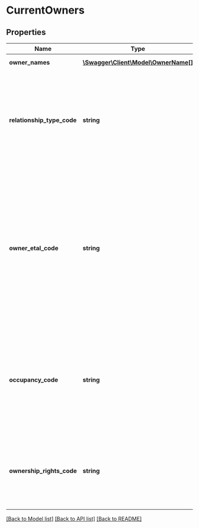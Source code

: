 # CurrentOwners

## Properties
Name | Type | Description | Notes
------------ | ------------- | ------------- | -------------
**owner_names** | [**\Swagger\Client\Model\OwnerName[]**](OwnerName.md) | List of Owner names. | [optional] 
**relationship_type_code** | **string** | CoreLogic derived code that indicates Relationship between multiple owners or the marital status of a single owner (e.g., Husband/Wife, Unmarried Man). | [optional] 
**owner_etal_code** | **string** | A code appearing in this field indicates additional ownership, whose name(s) were not provided by our sources. Values are: A &#x3D; ET AL - AND OTHERS C &#x3D; ET CON - AND HUSBAND U &#x3D; ET UX - AND WIFE V &#x3D; ET VIR - AND HUSBAND. | [optional] 
**occupancy_code** | **string** | CoreLogic derived code that indicates if the property owner resides at the situs (property site). Values of M, O, and S indicate owner occupied (A and T reflect absentee owners). | [optional] 
**ownership_rights_code** | **string** | CoreLogic derived code that indicates form or method of property ownership (e.g., Joint Tenants, Living Trust). | [optional] 

[[Back to Model list]](../../README.md#documentation-for-models) [[Back to API list]](../../README.md#documentation-for-api-endpoints) [[Back to README]](../../README.md)

